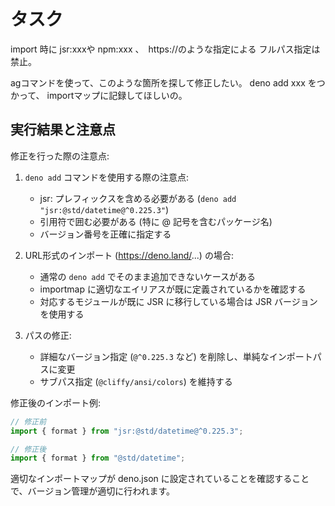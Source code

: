 # タスク
import 時に jsr:xxxや npm:xxx 、　https://のような指定による
フルパス指定は禁止。

agコマンドを使って、このような箇所を探して修正したい。
deno add xxx をつかって、 importマップに記録してほしいの。

## 実行結果と注意点

修正を行った際の注意点:

1. `deno add` コマンドを使用する際の注意点:
   - jsr: プレフィックスを含める必要がある (`deno add "jsr:@std/datetime@^0.225.3"`)
   - 引用符で囲む必要がある (特に @ 記号を含むパッケージ名)
   - バージョン番号を正確に指定する

2. URL形式のインポート (https://deno.land/...) の場合:
   - 通常の `deno add` でそのまま追加できないケースがある
   - importmap に適切なエイリアスが既に定義されているかを確認する
   - 対応するモジュールが既に JSR に移行している場合は JSR バージョンを使用する

3. パスの修正:
   - 詳細なバージョン指定 (`@^0.225.3` など) を削除し、単純なインポートパスに変更
   - サブパス指定 (`@cliffy/ansi/colors`) を維持する

修正後のインポート例:
```typescript
// 修正前
import { format } from "jsr:@std/datetime@^0.225.3";

// 修正後
import { format } from "@std/datetime";
```

適切なインポートマップが deno.json に設定されていることを確認することで、バージョン管理が適切に行われます。
